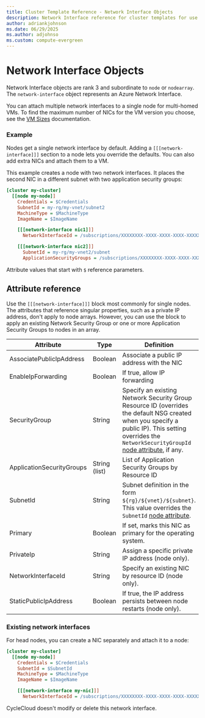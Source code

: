 ```yaml
---
title: Cluster Template Reference - Network Interface Objects
description: Network Interface reference for cluster templates for use with Azure CycleCloud
author: adriankjohnson
ms.date: 06/29/2025
ms.author: adjohnso
ms.custom: compute-evergreen
---
```


# Network Interface Objects

Network Interface objects are rank 3 and subordinate to `node` or `nodearray`. The `network-interface` object represents an Azure Network Interface.

You can attach multiple network interfaces to a single node for multi-homed VMs. To find the maximum number of NICs for the VM version you choose, see the [VM Sizes](/azure/virtual-machines/linux/sizes) documentation.

### Example

Nodes get a single network interface by default. Adding a `[[[network-interface]]]` section to a node lets you override the defaults. You can also add extra NICs and attach them to a VM.

This example creates a node with two network interfaces. It places the second NIC in a different subnet with two application security groups:

``` ini
[cluster my-cluster]
  [[node my-node]]
    Credentials = $Credentials
    SubnetId = my-rg/my-vnet/subnet2
    MachineType = $MachineType
    ImageName = $ImageName

    [[[network-interface nic1]]]
      NetworkInterfaceId = /subscriptions/XXXXXXXX-XXXX-XXXX-XXXX-XXXXXXXXXXXX/resourceGroups/my-rg/providers/Microsoft.Network/networkInterfaces/my-nic

    [[[network-interface nic2]]]
      SubnetId = my-rg/my-vnet2/subnet
      ApplicationSecurityGroups = /subscriptions/XXXXXXXX-XXXX-XXXX-XXXX-XXXXXXXXXXXX/resourceGroups/my-rg/providers/Microsoft.Network/applicationSecurityGroups/asg1, /subscriptions/XXXXXXXX-XXXX-XXXX-XXXX-XXXXXXXXXXXX/resourceGroups/my-rg/providers/Microsoft.Network/applicationSecurityGroups/asg2
```

Attribute values that start with `$` reference parameters.

## Attribute reference

Use the `[[[network-interface]]]` block most commonly for single nodes. The attributes that reference singular properties, such as a private IP address, don't apply to node arrays. However, you can use the block to apply an existing Network Security Group or one or more Application Security Groups to nodes in an array.

Attribute | Type | Definition
--------- | ---- | ----------
AssociatePublicIpAddress | Boolean | Associate a public IP address with the NIC
EnableIpForwarding | Boolean | If true, allow IP forwarding
SecurityGroup | String | Specify an existing Network Security Group Resource ID (overrides the default NSG created when you specify a public IP). This setting overrides the `NetworkSecurityGroupId` [node attribute](node-nodearray-reference.md), if any.
ApplicationSecurityGroups | String (list) | List of Application Security Groups by Resource ID
SubnetId | String | Subnet definition in the form `${rg}/${vnet}/${subnet}`. This value overrides the `SubnetId` [node attribute](node-nodearray-reference.md).
Primary | Boolean | If set, marks this NIC as primary for the operating system.
PrivateIp | String | Assign a specific private IP address (node only).
NetworkInterfaceId | String | Specify an existing NIC by resource ID (node only).
StaticPublicIpAddress | Boolean | If true, the IP address persists between node restarts (node only).

### Existing network interfaces

For head nodes, you can create a NIC separately and attach it to a node:

``` ini
[cluster my-cluster]
  [[node my-node]]
    Credentials = $Credentials
    SubnetId = $SubnetId
    MachineType = $MachineType
    ImageName = $ImageName

    [[[network-interface my-nic]]]
      NetworkInterfaceId = /subscriptions/XXXXXXXX-XXXX-XXXX-XXXX-XXXXXXXXXXXX/resourceGroups/my-rg/providers/Microsoft.Network/networkInterfaces/my-nic
```

CycleCloud doesn't modify or delete this network interface.
